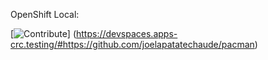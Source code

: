 OpenShift Local:

[![Contribute](https://www.eclipse.org/che/contribute.svg)]
(https://devspaces.apps-crc.testing/#https://github.com/joelapatatechaude/pacman)
